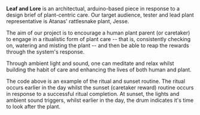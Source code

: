 **Leaf and Lore** is an architectual, arduino-based piece in response to a design brief of plant-centric care. Our target audience, tester and lead plant representative is Atanas' rattlesnake plant, Jesse.

The aim of our project is to encourage a human plant parent (or caretaker) to engage in a ritualistic form of plant care -- that is, consistently checking on, watering and misting the plant -- and then be able to reap the rewards through the system's response.

Through ambient light and sound, one can meditate and relax whilst building the habit of care and enhancing the lives of both human and plant.

The code above is an example of the ritual and sunset routine. The ritual occurs earlier in the day whilst the sunset (caretaker reward) routine occurs in response to a successful ritual completion. At sunset, the lights and ambient sound triggers, whilst earlier in the day, the drum indicates it's time to look after the plant.
